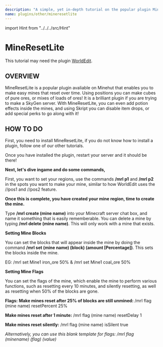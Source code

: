 ```yaml
---
description: "A simple, yet in-depth tutorial on the popular plugin MineResetLite."
name: plugins/other/mineresetlite
---
```


import Hint from "../../../src/Hint"

# MineResetLite

<Hint style="info">
This tutorial may need the plugin <a href="/plugins/popular/worldedit">WorldEdit</a>.
</Hint>

## OVERVIEW

MineResetLite is a popular plugin avaliable on Minehut that enables you to make easy mines that reset over time. Using positions you can make cubes of pure ores, or mixes of loads of ores! It is a brilliant plugin if you are trying to make a SkyGen server. With MineResetLite, you can even add potion effects inside the mines, and using Skript you can disable item drops, or add special perks to go along with it!

## HOW TO DO

First, you need to install MineResetLite, if you do not know how to install a plugin, follow one of our other tutorials.

Once you have installed the plugin, restart your server and it should be there!

**Next, let's dive ingame and do some commands,**

First, you want to set your regions, use the commands **/mrl p1** and **/mrl p2** in the spots you want to make your mine, similar to how WorldEdit uses the //pos1 and //pos2 feature.

**Once this is complete, you have created your mine region, time to create the mine.**

Type **/mrl create \(mine name\)** into your Minecraft server chat box, and name it something that is easily rememberable. You can delete a mine by typing **/mrl delete \(mine name\)**. This will only work with a mine that exists.

**Setting Mine Blocks**

You can set the blocks that will appear inside the mine by doing the command **/mrl set \(mine name\) \(block\) \(amount \[Percentage\]\)**. This sets the blocks inside the mine.

EG: /mrl set Mine1 iron_ore 50% & /mrl set Mine1 coal_ore 50%

**Setting Mine Flags**

You can set the flags of the mine, which enable the mine to perform various functions, such as resetting every 10 minutes, and silently resetting, as well as resetting when 50% of the blocks are gone.

**Flags:** **Make mines reset after 25% of blocks are still unmined:** /mrl flag \(mine name\) resetPercent 25%

**Make mines reset after 1 minute:** /mrl flag \(mine name\) resetDelay 1

**Make mines reset silently:** /mrl flag \(mine name\) isSilent true

_Alternatively, you can use this blank template for flags: /mrl flag \(minename\) \(flag\) \(value\)_
